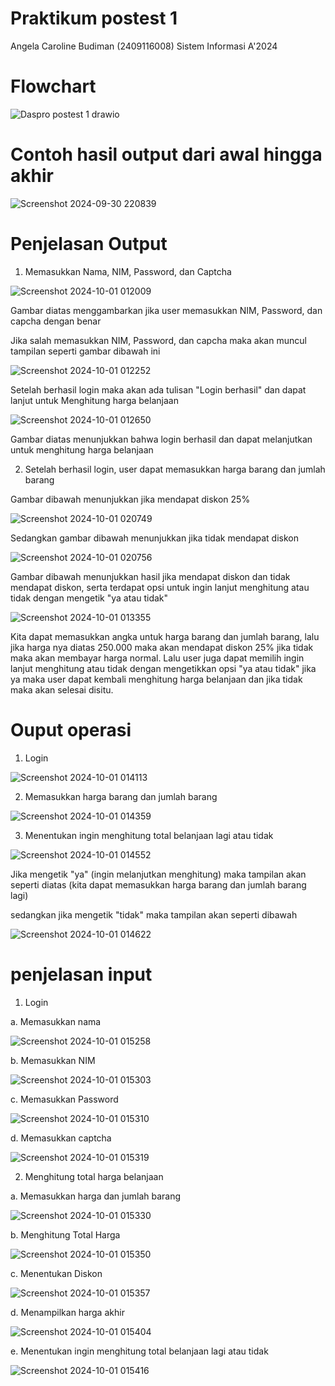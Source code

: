 # Praktikum postest 1
Angela Caroline Budiman (2409116008) Sistem Informasi A'2024

# Flowchart
![Daspro postest 1 drawio](https://github.com/user-attachments/assets/df7e4756-33a6-4281-8937-a4c4badc0bd4)

# Contoh hasil output dari awal hingga akhir
![Screenshot 2024-09-30 220839](https://github.com/user-attachments/assets/f4314311-0b5b-4692-a4dd-021d1b1f3e71)

# Penjelasan Output
1. Memasukkan Nama, NIM, Password, dan Captcha
   
![Screenshot 2024-10-01 012009](https://github.com/user-attachments/assets/937201c5-0941-4fab-80a4-cdb887ac7202)

Gambar diatas menggambarkan jika user memasukkan NIM, Password, dan capcha dengan benar

Jika salah memasukkan NIM, Password, dan capcha maka akan muncul tampilan seperti gambar dibawah ini

![Screenshot 2024-10-01 012252](https://github.com/user-attachments/assets/73dcd244-6ada-4bfb-806b-0653ed06c99b)

Setelah berhasil login maka akan ada tulisan "Login berhasil" dan dapat lanjut untuk Menghitung harga belanjaan

![Screenshot 2024-10-01 012650](https://github.com/user-attachments/assets/9388d7ff-0dae-4f3d-9c6f-abab09aa9d76)

Gambar diatas menunjukkan bahwa login berhasil dan dapat melanjutkan untuk menghitung harga belanjaan

2. Setelah berhasil login, user dapat memasukkan harga barang dan jumlah barang

Gambar dibawah menunjukkan jika mendapat diskon 25%

![Screenshot 2024-10-01 020749](https://github.com/user-attachments/assets/ab617126-5a89-4b2c-8f6f-b9e18df4ee9d)

Sedangkan gambar dibawah menunjukkan jika tidak mendapat diskon

![Screenshot 2024-10-01 020756](https://github.com/user-attachments/assets/91a4502d-08c2-4e37-819a-c304fd35f255)

Gambar dibawah menunjukkan hasil jika mendapat diskon dan tidak mendapat diskon, serta terdapat opsi untuk ingin lanjut menghitung atau tidak dengan mengetik "ya atau tidak"

![Screenshot 2024-10-01 013355](https://github.com/user-attachments/assets/5eb0ab8a-e8fc-402f-a686-dc5084692162)

Kita dapat memasukkan angka untuk harga barang dan jumlah barang, lalu jika harga nya diatas 250.000 maka akan mendapat diskon 25% jika tidak maka akan membayar harga normal. Lalu user juga dapat memilih ingin lanjut menghitung atau tidak dengan mengetikkan opsi "ya atau tidak" jika ya maka user dapat kembali menghitung harga belanjaan dan jika tidak maka akan selesai disitu.

# Ouput operasi

1. Login

![Screenshot 2024-10-01 014113](https://github.com/user-attachments/assets/c98ad5f1-eca5-48fb-bbaa-182625dbf06a)

2. Memasukkan harga barang dan jumlah barang
   
![Screenshot 2024-10-01 014359](https://github.com/user-attachments/assets/f30d5008-d271-4ba4-abc9-e7a3771772a8)

3. Menentukan ingin menghitung total belanjaan lagi atau tidak
   
![Screenshot 2024-10-01 014552](https://github.com/user-attachments/assets/9fda3ee2-ea42-4706-883c-5b89bfd83d14)

Jika mengetik "ya" (ingin melanjutkan menghitung) maka tampilan akan seperti diatas (kita dapat memasukkan harga barang dan jumlah barang lagi)

sedangkan jika mengetik "tidak" maka tampilan akan seperti dibawah

![Screenshot 2024-10-01 014622](https://github.com/user-attachments/assets/90cbe6f1-030a-4ee6-a30f-55c4339aefb5)


# penjelasan input

1. Login
   
a. Memasukkan nama

![Screenshot 2024-10-01 015258](https://github.com/user-attachments/assets/a64ac038-714c-4554-99d1-1ec521f1ad35)

b. Memasukkan NIM

![Screenshot 2024-10-01 015303](https://github.com/user-attachments/assets/f81c1a0b-8203-488a-8bcf-f6c48dc32817)

c. Memasukkan Password

![Screenshot 2024-10-01 015310](https://github.com/user-attachments/assets/a0031fb8-6ed6-43a1-98a6-1fbb724e6b8b)

d. Memasukkan captcha

![Screenshot 2024-10-01 015319](https://github.com/user-attachments/assets/fd7496ce-b43c-4263-9ee1-b4bfa8eda350)

2. Menghitung total harga belanjaan

a. Memasukkan harga dan jumlah barang

![Screenshot 2024-10-01 015330](https://github.com/user-attachments/assets/701e7725-65a6-4cf3-b331-7fcfefca465f)

b. Menghitung Total Harga

![Screenshot 2024-10-01 015350](https://github.com/user-attachments/assets/ce52aa7f-90ea-4140-9c74-27ee949f7dde)

c. Menentukan Diskon

![Screenshot 2024-10-01 015357](https://github.com/user-attachments/assets/d71c587b-6ce9-4ac2-8a1f-9e4a981d8061)

d. Menampilkan harga akhir

![Screenshot 2024-10-01 015404](https://github.com/user-attachments/assets/1e658278-1f62-46e7-9235-44e278dac299)

e. Menentukan ingin menghitung total belanjaan lagi atau tidak

![Screenshot 2024-10-01 015416](https://github.com/user-attachments/assets/19cb6db3-30cf-40bc-8001-f1924d0411f9)
